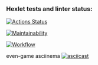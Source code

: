 ### Hexlet tests and linter status:
[![Actions Status](https://github.com/ShushaAlex/frontend-project-lvl1/workflows/hexlet-check/badge.svg)](https://github.com/ShushaAlex/frontend-project-lvl1/actions)

[![Maintainability](https://api.codeclimate.com/v1/badges/a99a88d28ad37a79dbf6/maintainability)](https://codeclimate.com/github/codeclimate/codeclimate/maintainability)

[![Workflow](https://github.com/ShushaAlex/frontend-project-lvl1/actions/workflows/main.yml/badge.svg)](https://github.com/ShushaAlex/frontend-project-lvl1/actions)

even-game asciinema 
[![asciicast](https://asciinema.org/a/SMCV0dRIxbIewQ8Gw8Pwi00wV.svg)](https://asciinema.org/a/SMCV0dRIxbIewQ8Gw8Pwi00wV)


